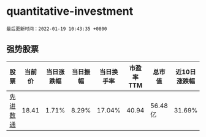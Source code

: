 # quantitative-investment

`最后更新时间：2022-01-19 10:43:35 +0800`

## 强势股票

|股票|当前价|当日涨跌幅|当日振幅|当日换手率|市盈率TTM|总市值|近10日涨跌幅|
|----|----|----|----|----|----|----|----|
|[先进数通](https://xueqiu.com/S/SZ300541)|18.41|1.71%|8.29%|17.04%|40.94|56.48亿|31.69%|
